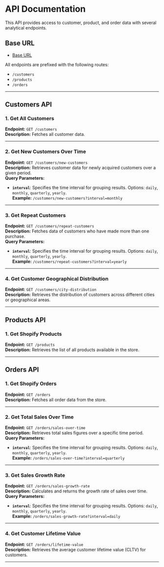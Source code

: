 # API Documentation

This API provides access to customer, product, and order data with several analytical endpoints.

## Base URL

- [Base URL](https://rapid-quest-rq-analytics-server.vercel.app)

All endpoints are prefixed with the following routes:

- `/customers`
- `/products`
- `/orders`

---

## Customers API

### 1. Get All Customers

**Endpoint:** `GET /customers`  
**Description:** Fetches all customer data.

---

### 2. Get New Customers Over Time

**Endpoint:** `GET /customers/new-customers`  
**Description:** Retrieves customer data for newly acquired customers over a given period.  
**Query Parameters:**

- **`interval`**: Specifies the time interval for grouping results. Options: `daily`, `monthly`, `quarterly`, `yearly`.  
  **Example:** `/customers/new-customers?interval=monthly`

---

### 3. Get Repeat Customers

**Endpoint:** `GET /customers/repeat-customers`  
**Description:** Fetches data of customers who have made more than one purchase.  
**Query Parameters:**

- **`interval`**: Specifies the time interval for grouping results. Options: `daily`, `monthly`, `quarterly`, `yearly`.  
  **Example:** `/customers/repeat-customers?interval=yearly`

---

### 4. Get Customer Geographical Distribution

**Endpoint:** `GET /customers/city-distribution`  
**Description:** Retrieves the distribution of customers across different cities or geographical areas.

---

## Products API

### 1. Get Shopify Products

**Endpoint:** `GET /products`  
**Description:** Retrieves the list of all products available in the store.

---

## Orders API

### 1. Get Shopify Orders

**Endpoint:** `GET /orders`  
**Description:** Fetches all order data from the store.

---

### 2. Get Total Sales Over Time

**Endpoint:** `GET /orders/sales-over-time`  
**Description:** Retrieves total sales figures over a specific time period.  
**Query Parameters:**

- **`interval`**: Specifies the time interval for grouping results. Options: `daily`, `monthly`, `quarterly`, `yearly`.  
  **Example:** `/orders/sales-over-time?interval=quarterly`

---

### 3. Get Sales Growth Rate

**Endpoint:** `GET /orders/sales-growth-rate`  
**Description:** Calculates and returns the growth rate of sales over time.  
**Query Parameters:**

- **`interval`**: Specifies the time interval for grouping results. Options: `daily`, `monthly`, `quarterly`, `yearly`.  
  **Example:** `/orders/sales-growth-rate?interval=daily`

---

### 4. Get Customer Lifetime Value

**Endpoint:** `GET /orders/lifetime-value`  
**Description:** Retrieves the average customer lifetime value (CLTV) for customers.

---
